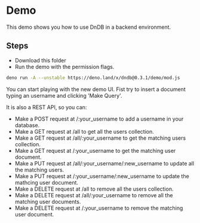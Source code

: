 # Demo

This demo shows you how to use DnDB in a backend environment.

## Steps

- Download this folder
- Run the demo with the permission flags.

```bash
deno run -A --unstable https://deno.land/x/dndb@0.3.1/demo/mod.js
```

You can start playing with the new demo UI. Fist try to insert a document typing
an username and clicking 'Make Query'.

It is also a REST API, so you can:

- Make a POST request at /:your_username to add a username in your database.
- Make a GET request at /all to get all the users collection.
- Make a GET request at /all/:your_username to get the matching users
  collection.
- Make a GET request at /:your_username to get the matching user document.
- Make a PUT request at /all/:your_username/:new_username to update all the
  matching users.
- Make a PUT request at /:your_username/:new_username to update the mathcing
  user document.
- Make a DELETE request at /all to remove all the users collection.
- Make a DELETE request at /all/:your_username to remove all the matching user
  documents.
- Make a DELETE request at /:your_username to remove the matching user document.
